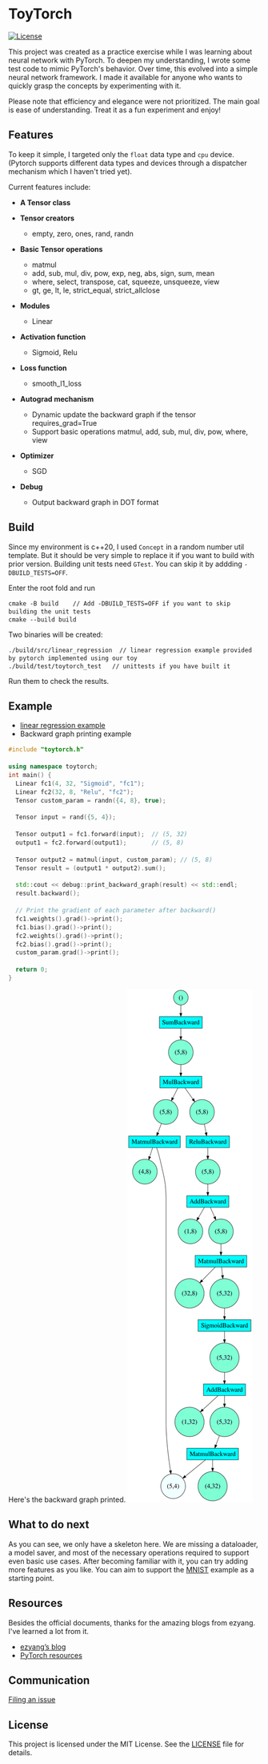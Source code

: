 # ToyTorch
[![License](https://img.shields.io/badge/license-MIT-blue.svg)](LICENSE)

This project was created as a practice exercise while I was learning about neural network with PyTorch. To deepen my understanding, I wrote some test code to mimic PyTorch's behavior. Over time, this evolved into a simple neural network framework. I made it available for anyone who wants to quickly grasp the concepts by experimenting with it. 

Please note that efficiency and elegance were not prioritized. The main goal is ease of understanding. Treat it as a fun experiment and enjoy!

## **Features**
To keep it simple, I targeted only the `float` data type and `cpu` device. (Pytorch supports different data types and devices through a dispatcher mechanism which I haven't tried yet). 

Current features include:
- **A Tensor class**
- **Tensor creators**
  - empty, zero, ones, rand, randn
    
- **Basic Tensor operations**
  - matmul
  - add, sub, mul, div, pow, exp, neg, abs, sign, sum, mean
  - where, select, transpose, cat, squeeze, unsqueeze, view
  - gt, ge, lt, le, strict_equal, strict_allclose
    
- **Modules**
  - Linear
    
- **Activation function**
  - Sigmoid, Relu

- **Loss function**
  - smooth_l1_loss
    
- **Autograd mechanism**
  - Dynamic update the backward graph if the tensor requires_grad=True
  - Support basic operations matmul, add, sub, mul, div, pow, where, view
    
- **Optimizer**
  - SGD
    
- **Debug**
  - Output backward graph in DOT format

## **Build**
Since my environment is c++20, I used `Concept` in a random number util template. But it should be very simple to replace it if you want to build with prior version. Building unit tests need `GTest`. You can skip it by addding `-DBUILD_TESTS=OFF`.

Enter the root fold and run
```
cmake -B build    // Add -DBUILD_TESTS=OFF if you want to skip building the unit tests
cmake --build build
```
Two binaries will be created:
```
./build/src/linear_regression  // linear regression example provided by pytorch implemented using our toy
./build/test/toytorch_test   // unittests if you have built it
```
Run them to check the results.

## **Example**
- [linear regression example](./src/linear_regression_example.cpp)
- Backward graph printing example

```c++
#include "toytorch.h"

using namespace toytorch;
int main() {
  Linear fc1(4, 32, "Sigmoid", "fc1");
  Linear fc2(32, 8, "Relu", "fc2");
  Tensor custom_param = randn({4, 8}, true);

  Tensor input = rand({5, 4});

  Tensor output1 = fc1.forward(input);  // (5, 32)
  output1 = fc2.forward(output1);       // (5, 8)

  Tensor output2 = matmul(input, custom_param); // (5, 8)
  Tensor result = (output1 * output2).sum();

  std::cout << debug::print_backward_graph(result) << std::endl;
  result.backward();

  // Print the gradient of each parameter after backward()
  fc1.weights().grad()->print();
  fc1.bias().grad()->print();
  fc2.weights().grad()->print();
  fc2.bias().grad()->print();
  custom_param.grad()->print();

  return 0;
}
```
Here's the backward graph printed.
![backward graph](docs/images/backward.svg)

## **What to do next**

As you can see, we only have a skeleton here. We are missing a dataloader, a model saver, and most of the necessary operations required to support even basic use cases. After becoming familiar with it, you can try adding more features as you like. You can aim to support the [MNIST](https://github.com/pytorch/examples/blob/main/cpp/mnist/mnist.cpp) example as a starting point.

## **Resources**

Besides the official documents, thanks for the amazing blogs from ezyang. I've learned a lot from it. 

- [ezyang’s blog](http://blog.ezyang.com/category/pytorch/)
- [PyTorch resources](https://github.com/pytorch/pytorch/tree/main?tab=readme-ov-file#getting-started)

## **Communication**
[Filing an issue](https://github.com/fedom/ToyTorch/issues)

## **License**
This project is licensed under the MIT License. See the [LICENSE](./LICENSE) file for details.